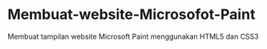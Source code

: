 # Membuat-website-Microsofot-Paint
Membuat tampilan website Microsoft Paint menggunakan HTML5 dan CSS3
